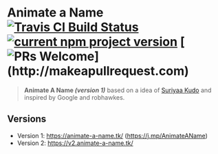 # Animate a Name [![Travis CI Build Status](https://travis-ci.org/SuriyaaKudoIsc/animate-a-name.svg?branch=gh-pages)](https://travis-ci.org/SuriyaaKudoIsc/animate-a-name) [![current npm project version](https://img.shields.io/npm/v/animate-a-name.svg)](https://www.npmjs.com/package/animate-a-name) [![PRs Welcome](https://img.shields.io/badge/PRs-welcome-brightgreen.svg?)](http://makeapullrequest.com)
 
> **Animate A Name *(version 1)*** based on a idea of [Suriyaa Kudo](https://github.com/SuriyaaKudoIsc) and inspired by Google and robhawkes.

## Versions
* Version 1: https://animate-a-name.tk/ (https://j.mp/AnimateAName)
* Version 2: https://v2.animate-a-name.tk/
